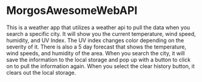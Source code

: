 # MorgosAwesomeWebAPI
This is a weather app that utilizes a weather api to pull the data when you search a specific city. It will show you the current temperature, wind speed, humidity, and UV Index. The UV index changes color depending on the severity of it. There is also a 5 day forecast that shows the temperature, wind speeds, and humidity of the area. 
When you search the city, it will save the information to the local storage and pop up with a button to click on to pull the information again. 
When you select the clear history button, it clears out the local storage. 